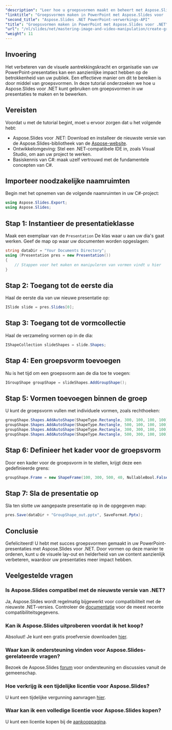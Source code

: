 ```yaml
---
"description": "Leer hoe u groepsvormen maakt en beheert met Aspose.Slides voor .NET. Deze uitgebreide handleiding biedt duidelijke, stapsgewijze instructies."
"linktitle": "Groepsvormen maken in PowerPoint met Aspose.Slides voor .NET"
"second_title": "Aspose.Slides .NET PowerPoint-verwerkings-API"
"title": "Groepsvormen maken in PowerPoint met Aspose.Slides voor .NET"
"url": "/nl/slides/net/mastering-image-and-video-manipulation/create-group-shapes/"
"weight": 11
---
```


## Invoering

Het verbeteren van de visuele aantrekkingskracht en organisatie van uw PowerPoint-presentaties kan een aanzienlijke impact hebben op de betrokkenheid van uw publiek. Een effectieve manier om dit te bereiken is door middel van groepsvormen. In deze tutorial onderzoeken we hoe u Aspose.Slides voor .NET kunt gebruiken om groepsvormen in uw presentaties te maken en te bewerken.

## Vereisten

Voordat u met de tutorial begint, moet u ervoor zorgen dat u het volgende hebt:

- Aspose.Slides voor .NET: Download en installeer de nieuwste versie van de Aspose.Slides-bibliotheek van de [Aspose-website](https://releases.aspose.com/slides/net/).
- Ontwikkelomgeving: Stel een .NET-compatibele IDE in, zoals Visual Studio, om aan uw project te werken.
- Basiskennis van C#: maak uzelf vertrouwd met de fundamentele concepten van C#.


## Importeer noodzakelijke naamruimten

Begin met het opnemen van de volgende naamruimten in uw C#-project:

```csharp
using Aspose.Slides.Export;
using Aspose.Slides;
```

## Stap 1: Instantieer de presentatieklasse

Maak een exemplaar van de `Presentation` De klas waar u aan uw dia's gaat werken. Geef de map op waar uw documenten worden opgeslagen:

```csharp
string dataDir = "Your Documents Directory";
using (Presentation pres = new Presentation())
{
    // Stappen voor het maken en manipuleren van vormen vindt u hier
}
```

## Stap 2: Toegang tot de eerste dia

Haal de eerste dia van uw nieuwe presentatie op:

```csharp
ISlide slide = pres.Slides[0];
```

## Stap 3: Toegang tot de vormcollectie

Haal de verzameling vormen op in de dia:

```csharp
IShapeCollection slideShapes = slide.Shapes;
```

## Stap 4: Een groepsvorm toevoegen

Nu is het tijd om een groepsvorm aan de dia toe te voegen:

```csharp
IGroupShape groupShape = slideShapes.AddGroupShape();
```

## Stap 5: Vormen toevoegen binnen de groep

U kunt de groepsvorm vullen met individuele vormen, zoals rechthoeken:

```csharp
groupShape.Shapes.AddAutoShape(ShapeType.Rectangle, 300, 100, 100, 100); // Vorm 1
groupShape.Shapes.AddAutoShape(ShapeType.Rectangle, 500, 100, 100, 100); // Vorm 2
groupShape.Shapes.AddAutoShape(ShapeType.Rectangle, 300, 300, 100, 100); // Vorm 3
groupShape.Shapes.AddAutoShape(ShapeType.Rectangle, 500, 300, 100, 100); // Vorm 4
```

## Stap 6: Definieer het kader voor de groepsvorm

Door een kader voor de groepsvorm in te stellen, krijgt deze een gedefinieerde grens:

```csharp
groupShape.Frame = new ShapeFrame(100, 300, 500, 40, NullableBool.False, NullableBool.False, 0);
```

## Stap 7: Sla de presentatie op

Sla ten slotte uw aangepaste presentatie op in de opgegeven map:

```csharp
pres.Save(dataDir + "GroupShape_out.pptx", SaveFormat.Pptx);
```

## Conclusie

Gefeliciteerd! U hebt met succes groepsvormen gemaakt in uw PowerPoint-presentaties met Aspose.Slides voor .NET. Door vormen op deze manier te ordenen, kunt u de visuele lay-out en helderheid van uw content aanzienlijk verbeteren, waardoor uw presentaties meer impact hebben.

## Veelgestelde vragen

### Is Aspose.Slides compatibel met de nieuwste versie van .NET?

Ja, Aspose.Slides wordt regelmatig bijgewerkt voor compatibiliteit met de nieuwste .NET-versies. Controleer de [documentatie](https://reference.aspose.com/slides/net/) voor de meest recente compatibiliteitsgegevens.

### Kan ik Aspose.Slides uitproberen voordat ik het koop?

Absoluut! Je kunt een gratis proefversie downloaden [hier](https://releases.aspose.com/).

### Waar kan ik ondersteuning vinden voor Aspose.Slides-gerelateerde vragen?

Bezoek de Aspose.Slides [forum](https://forum.aspose.com/c/slides/11) voor ondersteuning en discussies vanuit de gemeenschap.

### Hoe verkrijg ik een tijdelijke licentie voor Aspose.Slides?

U kunt een tijdelijke vergunning aanvragen [hier](https://purchase.aspose.com/temporary-license/).

### Waar kan ik een volledige licentie voor Aspose.Slides kopen?

U kunt een licentie kopen bij de [aankooppagina](https://purchase.aspose.com/buy).